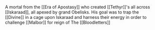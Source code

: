 A mortal from the [[Era of Apostasy]] who created [[Tethyr]]'s all across [[Iskaraad]], all apexed by grand Obelisks. His goal was to trap the [[Divine]] in a cage upon Iskaraad and harness their energy in order to challenge [[Malbor]] for reign of The [[Bloodletters]]
